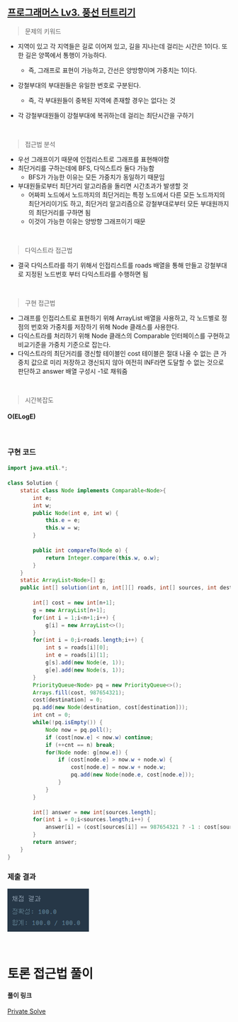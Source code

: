 ## [프로그래머스 Lv3. 풍선 터트리기](https://school.programmers.co.kr/learn/courses/30/lessons/68646)

> 문제의 키워드

- 지역이 있고 각 지역들은 길로 이어져 있고, 길을 지나는데 걸리는 시간은 1이다. 또한 길은 양쪽에서 통행이 가능하다.
    - 즉, 그래프로 표현이 가능하고, 간선은 양방향이며 가중치는 1이다.
- 강철부대의 부대원들은 유일한 번호로 구분된다.
    - 즉, 각 부대원들이 중복된 지역에 존재할 경우는 없다는 것

- 각 강철부대원들이 강철부대에 복귀하는데 걸리는 최단시간을 구하기

<br/>

> 접근법 분석

- 우선 그래프이기 때문에 인접리스트로 그래프를 표현해야함
- 최단거리를 구하는데에 BFS, 다익스트라 둘다 가능함
  - BFS가 가능한 이유는 모든 가중치가 동일하기 때문임
- 부대원들로부터 최단거리 알고리즘을 돌리면 시간초과가 발생할 것
    - 어짜피 노드에서 노드까지의 최단거리는 특정 노드에서 다른 모든 노드까지의 최단거리이기도 하고, 최단거리 알고리즘으로 강철부대로부터 모든 부대원까지의 최단거리를 구하면 됨
    - 이것이 가능한 이유는 양방향 그래프이기 때문

<br/>

> 다익스트라 접근법

- 결국 다익스트라를 하기 위해서 인접리스트를 roads 배열을 통해 만들고 강철부대로 지정된 노드번호 부터 다익스트라를 수행하면 됨

<br/>

> 구현 접근법

- 그래프를 인접리스트로 표현하기 위해 ArrayList 배열을 사용하고, 각 노드별로 정점의 번호와 가중치를 저장하기 위해 Node 클래스를 사용한다.
- 다익스트라를 처리하기 위해 Node 클래스의 Comparable 인터페이스를 구현하고 비교기준을 가중치 기준으로 잡는다.
- 다익스트라의 최단거리를 갱신할 테이블인 cost 테이블은 절대 나올 수 없는 큰 가중치 값으로 미리 저장하고 갱신되지 않아 여전히 INF라면 도달할 수 없는 것으로 판단하고 answer 배열 구성시 -1로 채워줌

<br/>

> 시간복잡도

#### O(ELogE)

<br/>

### 구현 코드

```java
import java.util.*;

class Solution {
    static class Node implements Comparable<Node>{
        int e;
        int w;
        public Node(int e, int w) {
            this.e = e;
            this.w = w;
        }
        
        public int compareTo(Node o) {
            return Integer.compare(this.w, o.w);
        }
    }
    static ArrayList<Node>[] g;
    public int[] solution(int n, int[][] roads, int[] sources, int destination) {
        
        int[] cost = new int[n+1];
        g = new ArrayList[n+1];
        for(int i = 1;i<n+1;i++) {
            g[i] = new ArrayList<>();
        }
        for(int i = 0;i<roads.length;i++) {
            int s = roads[i][0];
            int e = roads[i][1];
            g[s].add(new Node(e, 1));
            g[e].add(new Node(s, 1));
        }
        PriorityQueue<Node> pq = new PriorityQueue<>();
        Arrays.fill(cost, 987654321);
        cost[destination] = 0;
        pq.add(new Node(destination, cost[destination]));
        int cnt = 0;
        while(!pq.isEmpty()) {
            Node now = pq.poll();
            if (cost[now.e] < now.w) continue;
            if (++cnt == n) break;
            for(Node node: g[now.e]) {
                if (cost[node.e] > now.w + node.w) {
                    cost[node.e] = now.w + node.w;
                    pq.add(new Node(node.e, cost[node.e]));
                }
            }
        }
        
        int[] answer = new int[sources.length];
        for(int i = 0;i<sources.length;i++) {
            answer[i] = (cost[sources[i]] == 987654321 ? -1 : cost[sources[i]]);
        }
        return answer;
    }
}
```

### 제출 결과

![제출결과](./result.png)

<br>

# 토론 접근법 풀이

<p></p>

#### 풀이 링크

[Private Solve](https://github.com/The-Four-Error-Pickers/Algorithm-Study/tree/main/Private%20Solve/프로그래머스/132266.%20%EB%B6%80%EB%8C%80%EB%B3%B5%EA%B7%80/HaeChang)
